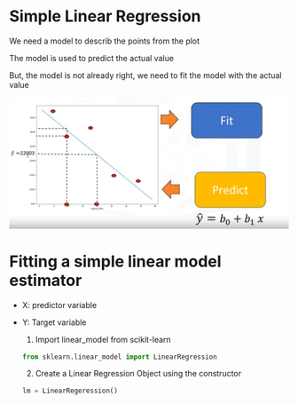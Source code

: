 # Simple Linear Regression

We need a model to describ the points from the plot

The model is used to predict the actual value

But, the model is not already right, we need to fit the model with the actual value

![alt text](https://github.com/xzyang123/Data-Analysis-with-Python/blob/master/week4/images/simple%20linear%20regression.png)

# Fitting a simple linear model estimator

* X: predictor variable

* Y: Target variable

    1. Import linear_model from scikit-learn
    
    ```python
    from sklearn.linear_model import LinearRegression
    ```
    
    2. Create a Linear Regression Object using the constructor
    
    ```python
    lm = LinearRegeression()
    ```


    
    
    
    
    
    
    
    
    
    
    
    
    
    
    
    
    
    
    
    
    
    
    
    
    
    
    
    
    
    
    
    
    
    
    
    
    
    
    
    
    
    
    
    
    
    
    
    
    
    
    
    
    
    
    
    
    
    
    
